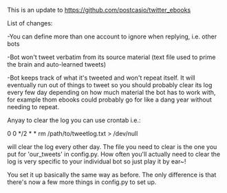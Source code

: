 This is an update to https://github.com/postcasio/twitter_ebooks

List of changes:

-You can define more than one account to ignore when replying, i.e. other bots

-Bot won't tweet verbatim from its source material (text file used to prime the brain and auto-learned tweets)

-Bot keeps track of what it's tweeted and won't repeat itself. It will eventually run out of things to tweet so you should probably clear its log every few day depending on how much material
the bot has to work with, for example thom ebooks could probably go for like a dang year without needing to repeat.

Anyay to clear the log you can use crontab i.e.:

0 0 */2 * * rm /path/to/tweetlog.txt > /dev/null 

will clear the log every other day. The file you need to clear is the one you put for 'our_tweets' in config.py. How often you'll actually need to clear the log is very specific to your individual bot so just play it by ear~!

You set it up basically the same way as before. 
The only difference is that there's now a few more things in config.py to set up.